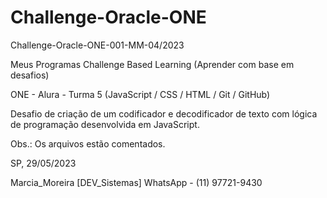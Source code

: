 # Challenge-Oracle-ONE

Challenge-Oracle-ONE-001-MM-04/2023

Meus Programas Challenge Based Learning (Aprender com base em desafios)

ONE - Alura - Turma 5 (JavaScript / CSS / HTML / Git / GitHub)

Desafio de criação de um codificador e decodificador de texto com lógica de programação desenvolvida em JavaScript.

Obs.: Os arquivos estão comentados.

SP, 29/05/2023 

Marcia_Moreira
[DEV_Sistemas]
WhatsApp - (11) 97721-9430
